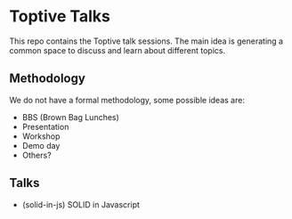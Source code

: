 # Toptive Talks

This repo contains the Toptive talk sessions. The main idea is generating a common space to discuss and learn about different topics.

## Methodology
We do not have a formal methodology, some possible ideas are:
* BBS (Brown Bag Lunches)
* Presentation
* Workshop
* Demo day
* Others? 

## Talks


* (solid-in-js) SOLID in Javascript
